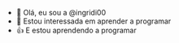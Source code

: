 - 👋 Olá, eu sou a @ingridi00
- 👀 Estou interessada em aprender a programar
- 👍 E estou aprendendo a  programar

<!---
ingridi00/ingridi00 is a ✨ special ✨ repository because its `README.md` (this file) appears on your GitHub profile.
You can click the Preview link to take a look at your changes.
--->
